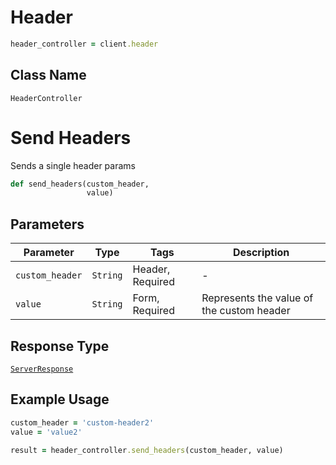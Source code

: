 # Header

```ruby
header_controller = client.header
```

## Class Name

`HeaderController`


# Send Headers

Sends a single header params

```ruby
def send_headers(custom_header,
                 value)
```

## Parameters

| Parameter | Type | Tags | Description |
|  --- | --- | --- | --- |
| `custom_header` | `String` | Header, Required | - |
| `value` | `String` | Form, Required | Represents the value of the custom header |

## Response Type

[`ServerResponse`](/doc/models/server-response.md)

## Example Usage

```ruby
custom_header = 'custom-header2'
value = 'value2'

result = header_controller.send_headers(custom_header, value)
```

